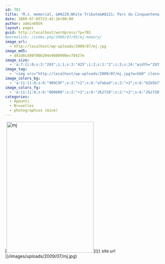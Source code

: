 ```yaml
---
id: 781
title: 'M.J. memorial, &#8220;White Tribute&#8221; Parc du Cinquantenaire'
date: 2009-07-05T23:42:16+00:00
author: admin6059
layout: pages
guid: http://localhost/wordpress/?p=781
#permalink: /index.php/2009/07/05/mj-memory/
image_url:
  - http://localhost/wp-uploads/2009/07/mj.jpg
image_md5:
  - d41d8cd98f00b204e9800998ecf8427e
image_size:
  - 'a:7:{i:0;s:3:"283";i:1;s:3:"425";i:2;s:1:"2";i:3;s:24:"width="283" height="425"";s:4:"bits";s:1:"8";s:8:"channels";s:1:"3";s:4:"mime";s:10:"image/jpeg";}'
image_tag:
  - '<img src="http://localhost/wp-uploads/2009/07/mj.jpg?w=560" class="aligncenter size-full wp-image-780" title="mj"   alt="mj"    />'
image_colors_bg:
  - 'a:11:{i:0;s:6:"989C9F";s:2:"+1";s:6:"a7abad";s:2:"+2";s:6:"b2b5b7";s:2:"+3";s:6:"ccced0";s:2:"+4";s:6:"e5e6e7";s:2:"+5";s:6:"f5f6f6";i:-1;s:6:"818587";i:-2;s:6:"727577";i:-3;s:6:"4c4e50";i:-4;s:6:"262728";i:-5;s:6:"0f1010";}'
image_colors_fg:
  - 'a:11:{i:0;s:6:"000000";s:2:"+1";s:6:"262728";s:2:"+2";s:6:"262728";s:2:"+3";s:6:"4c4e50";s:2:"+4";s:6:"4c4e50";s:2:"+5";s:6:"727577";i:-1;s:6:"000000";i:-2;s:6:"ffffff";i:-3;s:6:"ccced0";i:-4;s:6:"b2b5b7";i:-5;s:6:"989c9f";}'
categories:
  - Appunti
  - Bruxelles
  - photographies (mine)
---
```

[<img class="aligncenter wp-image-780 size-full" title="mj" src="{{ site.url }}/images/uploads/2009/07/mj.jpg" alt="mj" width="283" height="425" srcset="{{ site.url }}/images/uploads/2009/07/mj.jpg 283w, {{ site.url }}/images/uploads/2009/07/mj-200x300.jpg 200w" sizes="(max-width: 283px) 100vw, 283px" />]({{ site.url }}/images/uploads/2009/07/mj.jpg)